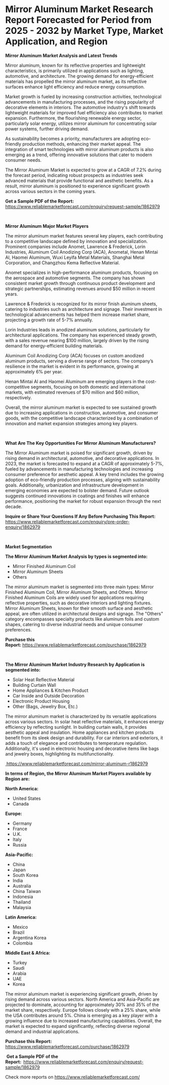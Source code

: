 <p><h1>Mirror Aluminum Market Research Report Forecasted for Period from 2025 -  2032 by Market Type, Market Application, and Region</h1></p><p><strong>Mirror Aluminum Market Analysis and Latest Trends</strong></p>
<p><p>Mirror aluminum, known for its reflective properties and lightweight characteristics, is primarily utilized in applications such as lighting, automotive, and architecture. The growing demand for energy-efficient materials has propelled the mirror aluminum market, as its reflective surfaces enhance light efficiency and reduce energy consumption.</p><p>Market growth is fueled by increasing construction activities, technological advancements in manufacturing processes, and the rising popularity of decorative elements in interiors. The automotive industry's shift towards lightweight materials for improved fuel efficiency also contributes to market expansion. Furthermore, the flourishing renewable energy sector, particularly solar energy, utilizes mirror aluminum for concentrating solar power systems, further driving demand.</p><p>As sustainability becomes a priority, manufacturers are adopting eco-friendly production methods, enhancing their market appeal. The integration of smart technologies with mirror aluminum products is also emerging as a trend, offering innovative solutions that cater to modern consumer needs.</p><p>The Mirror Aluminum Market is expected to grow at a CAGR of 7.2% during the forecast period, indicating robust prospects as industries seek advanced materials that provide functional and aesthetic benefits. As a result, mirror aluminum is positioned to experience significant growth across various sectors in the coming years.</p></p>
<p><strong>Get a Sample PDF of the Report:&nbsp;</strong> <a href="https://www.reliablemarketforecast.com/enquiry/request-sample/1862979?utm_campaign=3574&utm_medium=2&utm_source=Github&utm_content=ia&utm_term=01042025&utm_id=mirror-aluminum">https://www.reliablemarketforecast.com/enquiry/request-sample/1862979</a></p>
<p>&nbsp;</p>
<p><strong>Mirror Aluminum Major Market Players</strong></p>
<p><p>The mirror aluminum market features several key players, each contributing to a competitive landscape defined by innovation and specialization. Prominent companies include Anomet, Lawrence & Frederick, Lorin Industries, Aluminum Coil Anodizing Corp (ACA), Anometal, Henan Mintai Al, Haomei Aluminum, Wuxi Leyifa Metal Materials, Shanghai Metal Corporation, and Changzhou Kema Reflective Material.</p><p>Anomet specializes in high-performance aluminum products, focusing on the aerospace and automotive segments. The company has shown consistent market growth through continuous product development and strategic partnerships, estimating revenues around $50 million in recent years.</p><p>Lawrence & Frederick is recognized for its mirror finish aluminum sheets, catering to industries such as architecture and signage. Their investment in technological advancements has helped them increase market share, projecting a growth rate of 5-7% annually.</p><p>Lorin Industries leads in anodized aluminum solutions, particularly for architectural applications. The company has experienced steady growth, with a sales revenue nearing $100 million, largely driven by the rising demand for energy-efficient building materials.</p><p>Aluminum Coil Anodizing Corp (ACA) focuses on custom anodized aluminum products, serving a diverse range of sectors. The company’s resilience in the market is evident in its performance, growing at approximately 6% per year.</p><p>Henan Mintai Al and Haomei Aluminum are emerging players in the cost-competitive segments, focusing on both domestic and international markets, with estimated revenues of $70 million and $60 million, respectively. </p><p>Overall, the mirror aluminum market is expected to see sustained growth due to increasing applications in construction, automotive, and consumer goods, with the competitive landscape characterized by a combination of innovation and market expansion strategies among key players.</p></p>
<p>&nbsp;</p>
<p><strong>What Are The Key Opportunities For Mirror Aluminum Manufacturers?</strong></p>
<p><p>The Mirror Aluminum market is poised for significant growth, driven by rising demand in architectural, automotive, and decorative applications. In 2023, the market is forecasted to expand at a CAGR of approximately 5-7%, fueled by advancements in manufacturing technologies and increasing consumer preference for aesthetic appeal. A key trend includes the growing adoption of eco-friendly production processes, aligning with sustainability goals. Additionally, urbanization and infrastructure development in emerging economies are expected to bolster demand. Future outlook suggests continued innovations in coatings and finishes will enhance performance, positioning the market for robust expansion through the next decade.</p></p>
<p><strong>Inquire or Share Your Questions If Any Before Purchasing This Report:</strong> <a href="https://www.reliablemarketforecast.com/enquiry/pre-order-enquiry/1862979?utm_campaign=3574&utm_medium=2&utm_source=Github&utm_content=ia&utm_term=01042025&utm_id=mirror-aluminum">https://www.reliablemarketforecast.com/enquiry/pre-order-enquiry/1862979</a></p>
<p>&nbsp;</p>
<p><strong>Market Segmentation</strong></p>
<p><strong>The Mirror Aluminum Market Analysis by types is segmented into:</strong></p>
<p><ul><li>Mirror Finished Aluminum Coil</li><li>Mirror Aluminum Sheets</li><li>Others</li></ul></p>
<p><p>The mirror aluminum market is segmented into three main types: Mirror Finished Aluminum Coil, Mirror Aluminum Sheets, and Others. Mirror Finished Aluminum Coils are widely used for applications requiring reflective properties, such as decorative interiors and lighting fixtures. Mirror Aluminum Sheets, known for their smooth surface and aesthetic appeal, are often utilized in architectural designs and signage. The "Others" category encompasses specialty products like aluminum foils and custom shapes, catering to diverse industrial needs and unique consumer preferences.</p></p>
<p><strong>Purchase this Report:&nbsp;</strong><a href="https://www.reliablemarketforecast.com/purchase/1862979?utm_campaign=3574&utm_medium=2&utm_source=Github&utm_content=ia&utm_term=01042025&utm_id=mirror-aluminum">https://www.reliablemarketforecast.com/purchase/1862979</a></p>
<p>&nbsp;</p>
<p><strong>The Mirror Aluminum Market Industry Research by Application is segmented into:</strong></p>
<p><ul><li>Solar Heat Reflective Material</li><li>Building Curtain Wall</li><li>Home Appliances & Kitchen Product</li><li>Car Inside and Outside Decoration</li><li>Electronic Product Housing</li><li>Other (Bags, Jewelry Box, Etc.)</li></ul></p>
<p><p>The mirror aluminum market is characterized by its versatile applications across various sectors. In solar heat reflective materials, it enhances energy efficiency by reflecting sunlight. In building curtain walls, it provides aesthetic appeal and insulation. Home appliances and kitchen products benefit from its sleek design and durability. For car interiors and exteriors, it adds a touch of elegance and contributes to temperature regulation. Additionally, it's used in electronic housing and decorative items like bags and jewelry boxes, highlighting its multifunctionality.</p></p>
<p><a href="https://www.reliablemarketforecast.com/mirror-aluminum-r1862979?utm_campaign=3574&utm_medium=2&utm_source=Github&utm_content=ia&utm_term=01042025&utm_id=mirror-aluminum">&nbsp;https://www.reliablemarketforecast.com/mirror-aluminum-r1862979</a></p>
<p><strong>In terms of Region, the Mirror Aluminum Market Players available by Region are:</strong></p>
<p>
    <p> <strong> North America: </strong>
        <ul>
            <li>United States</li>
            <li>Canada</li>
        </ul>
        </p> 
    <p> <strong> Europe: </strong>
        <ul>
            <li>Germany</li>
            <li>France</li>
            <li>U.K.</li>
            <li>Italy</li>
            <li>Russia</li>
        </ul>
        </p> 
    <p> <strong> Asia-Pacific: </strong>
        <ul>
            <li>China</li>
            <li>Japan</li>
            <li>South Korea</li>
            <li>India</li>
            <li>Australia</li>
            <li>China Taiwan</li>
            <li>Indonesia</li>
            <li>Thailand</li>
            <li>Malaysia</li>
        </ul>
        </p> 
    <p> <strong> Latin America: </strong>
        <ul>
            <li>Mexico</li>
            <li>Brazil</li>
            <li>Argentina Korea</li>
            <li>Colombia</li>
        </ul>
        </p> 
    <p> <strong> Middle East & Africa: </strong>
        <ul>
            <li>Turkey</li>
            <li>Saudi</li>
            <li>Arabia</li>
            <li>UAE</li>
            <li>Korea</li>
        </ul>
    </p>
    </p>
<p><p>The mirror aluminum market is experiencing significant growth, driven by rising demand across various sectors. North America and Asia-Pacific are projected to dominate, accounting for approximately 30% and 35% of the market share, respectively. Europe follows closely with a 25% share, while the USA contributes around 5%. China is emerging as a key player with a growing influence due to increased manufacturing capabilities. Overall, the market is expected to expand significantly, reflecting diverse regional demand and industrial applications.</p></p>
<p><strong>Purchase this Report: </strong><a href="https://www.reliablemarketforecast.com/purchase/1862979?utm_campaign=3574&utm_medium=2&utm_source=Github&utm_content=ia&utm_term=01042025&utm_id=mirror-aluminum">https://www.reliablemarketforecast.com/purchase/1862979</a></p>
<p>&nbsp;<strong>Get a Sample PDF of the Report:&nbsp;&nbsp;</strong><a href="https://www.reliablemarketforecast.com/enquiry/request-sample/1862979?utm_campaign=3574&utm_medium=2&utm_source=Github&utm_content=ia&utm_term=01042025&utm_id=mirror-aluminum">https://www.reliablemarketforecast.com/enquiry/request-sample/1862979</a></p>
<p><strong></strong></p>
<p>Check more reports on <a href="https://www.reliablemarketforecast.com/?utm_campaign=3574&utm_medium=2&utm_source=Github&utm_content=ia&utm_term=01042025&utm_id=mirror-aluminum">https://www.reliablemarketforecast.com/</a></p>
